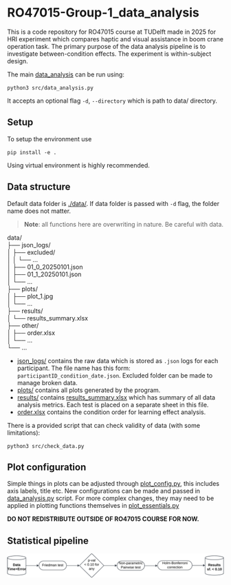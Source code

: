 # RO47015-Group-1_data_analysis
This is a code repository for RO47015 course at TUDelft made in 2025 for HRI experiment which compares haptic and visual assistance in boom crane operation task. The primary purpose of the data analysis pipeline is to investigate between-condition effects. The experiment is within-subject design.  

The main [data_analysis](src/data_analysis.py) can be run using:

    python3 src/data_analysis.py

It accepts an optional flag `-d`, `--directory` which is path to data/ directory.  

## Setup
To setup the environment use

    pip install -e .

Using virtual environment is highly recommended.  

## Data structure
Default data folder is [./data/](data/). If data folder is passed with `-d` flag, the folder name does not matter.  
> **Note**: all functions here are overwriting in nature. Be careful with data.

data/  
├── json_logs/  
│   ├── excluded/  
│   │   └── ...  
│   ├── 01_0_20250101.json  
│   ├── 01_1_20250101.json  
│   └── ...  
├── plots/  
│   ├── plot_1.jpg  
│   └── ...  
├── results/  
│   └── results_summary.xlsx  
├── other/  
│   ├── order.xlsx  
│   └── ...  
└── ...  

- [json_logs/](data/json_logs/) contains the raw data which is stored as `.json` logs for each participant. The file name has this form: `participantID_condition_date.json`. Excluded folder can be made to manage broken data.  
- [plots/](data/plots/) contains all plots generated by the program.  
- [results/](data/results/) contains [results_summary.xlsx](data/results/results_summary.xlsx) which has summary of all data analysis metrics. Each test is placed on a separate sheet in this file.  
- [order.xlsx](data/other/order.xlsx) contains the condition order for learning effect analysis.  

There is a provided script that can check validity of data (with some limitations):

    python3 src/check_data.py

## Plot configuration
Simple things in plots can be adjusted through [plot_config.py](cfg/plot_config.py), this includes axis labels, title etc. New configurations can be made and passed in [data_analysis.py](src/data_analysis.py) script. For more complex changes, they may need to be applied in plotting functions themselves in [plot_essentials.py](utils/plot_essentials.py)

**DO NOT REDISTRIBUTE OUTSIDE OF RO47015 COURSE FOR NOW.**  

## Statistical pipeline
![Statistical pipeline](resources/statistical_pipeline.png)
